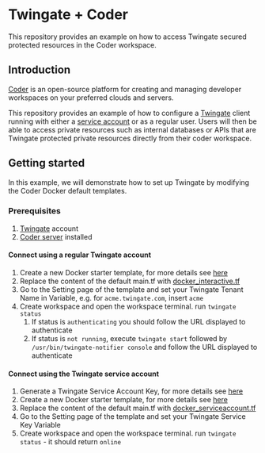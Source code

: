 # Twingate + Coder
This repository provides an example on how to access Twingate secured protected resources in the Coder workspace.

## Introduction
[Coder](https://coder.com/) is an open-source platform for creating and managing developer workspaces on your preferred clouds and servers. 

This repository provides an example of how to configure a [Twingate](https://www.twingate.com/) client running with either a [service account](https://www.twingate.com/docs/services) or as a regular user. Users will then be able to access private resources such as internal databases or APIs that are Twingate protected private resources directly from their coder workspace. 

## Getting started
In this example, we will demonstrate how to set up Twingate by modifying the Coder Docker default templates.

### Prerequisites
1. [Twingate](https://www.twingate.com/) account
2. [Coder server](https://coder.com/docs/v2/latest/install) installed

#### Connect using a regular Twingate account
1. Create a new Docker starter template, for more details see [here](https://coder.com/docs/v2/latest/templates/tutorial#2-choose-a-starter-template) 
2. Replace the content of the default main.tf with [docker_interactive.tf](./templates/docker_interactive.tf)
3. Go to the Setting page of the template and set your Twingate Tenant Name in Variable, e.g. for `acme.twingate.com`, insert `acme`
4. Create workspace and open the workspace terminal. run `twingate status`
   1. If status is `authenticating` you should follow the URL displayed to authenticate
   2. If status is `not running`, execute `twingate start` followed by `/usr/bin/twingate-notifier console` and follow the URL displayed to authenticate

#### Connect using the Twingate service account
1. Generate a Twingate Service Account Key, for more details see [here](https://www.twingate.com/docs/services)
2. Create a new Docker starter template, for more details see [here](https://coder.com/docs/v2/latest/templates/tutorial#2-choose-a-starter-template)
3. Replace the content of the default main.tf with [docker_serviceaccount.tf](./templates/docker_interactive.tf)
4. Go to the Setting page of the template and set your Twingate Service Key Variable
5. Create workspace and open the workspace terminal. run `twingate status` - it should return `online`